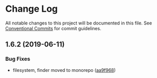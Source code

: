 # Change Log

All notable changes to this project will be documented in this file.
See [Conventional Commits](https://conventionalcommits.org) for commit guidelines.

## 1.6.2 (2019-06-11)


### Bug Fixes

* filesystem, finder moved to monorepo ([aa9f968](https://github.com/sirian/js/commit/aa9f968))
